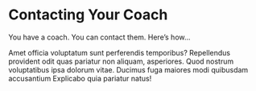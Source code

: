 # Contacting Your Coach

You have a coach. You can contact them. Here’s how...

Amet officia voluptatum sunt perferendis temporibus? Repellendus provident odit quas pariatur non aliquam, asperiores. Quod nostrum voluptatibus ipsa dolorum vitae. Ducimus fuga maiores modi quibusdam accusantium Explicabo quia pariatur natus!
